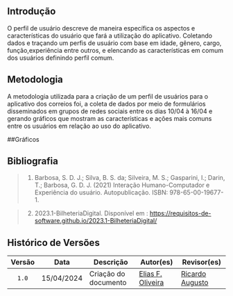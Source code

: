 ## Introdução

O perfil de usuário descreve de maneira específica os aspectos e características do usuário que fará a utilização do aplicativo. Coletando dados e traçando um perfis de usuário com base em idade, gênero, cargo, função,experiência entre outros, e elencando as características em comum dos usuários definindo perfil comum.


## Metodologia

A metodologia utilizada para a criação de um perfil de usuários para o aplicativo dos correios foi, a coleta de dados por meio de formulários disseminados em grupos de redes sociais entre os dias 10/04 à 16/04 e gerando gráficos que mostram as características e ações mais comuns entre os usuários em relação ao uso do aplicativo.

##Gráficos

## Bibliografia

>1. Barbosa, S. D. J.; Silva, B. S. da; Silveira, M. S.; Gasparini, I.; Darin, T.; Barbosa, G. D. J. (2021) Interação Humano-Computador e Experiência do usuário. Autopublicação. ISBN: 978-65-00-19677-1.

>2. 2023.1-BilheteriaDigital.
    Disponível em :  <https://requisitos-de-software.github.io/2023.1-BilheteriaDigital/>

## Histórico de Versões

| Versão | Data | Descrição | Autor(es) | Revisor(es) |
| :----: | :--: | --------- | ----------- | ------ |
| `1.0`  | 15/04/2024 | Criação do documento | [Elias F. Oliveira](https://github.com/EliasOliver21) | [Ricardo Augusto](https://www.github.com/avmricardo) |